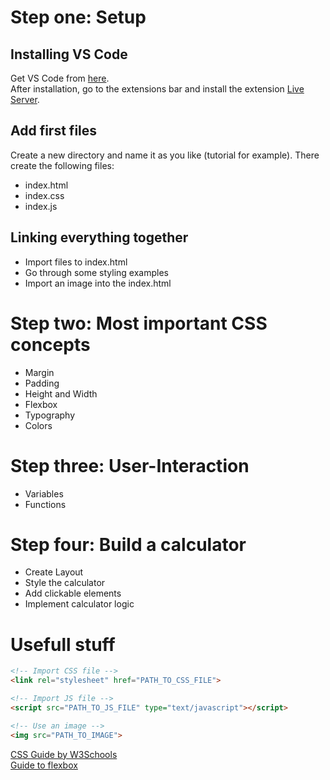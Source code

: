 # Step one: Setup
## Installing VS Code
Get VS Code from [here](https://code.visualstudio.com/). <br>
After installation, go to the extensions bar and install the extension [Live Server](https://marketplace.visualstudio.com/items?itemName=ritwickdey.LiveServer).

## Add first files
Create a new directory and name it as you like (tutorial for example).
There create the following files:
- index.html
- index.css
- index.js

## Linking everything together
- Import files to index.html
- Go through some styling examples
- Import an image into the index.html


# Step two: Most important CSS concepts
- Margin
- Padding
- Height and Width
- Flexbox
- Typography
- Colors
  
# Step three: User-Interaction 
- Variables
- Functions

# Step four: Build a calculator
- Create Layout
- Style the calculator
- Add clickable elements
- Implement calculator logic


# Usefull stuff

```html
<!-- Import CSS file -->
<link rel="stylesheet" href="PATH_TO_CSS_FILE">

<!-- Import JS file -->
<script src="PATH_TO_JS_FILE" type="text/javascript"></script>

<!-- Use an image -->
<img src="PATH_TO_IMAGE">
```
[CSS Guide by W3Schools](https://www.w3schools.com/css/css_intro.asp) <br>
[Guide to flexbox](https://css-tricks.com/snippets/css/a-guide-to-flexbox/)<br>



